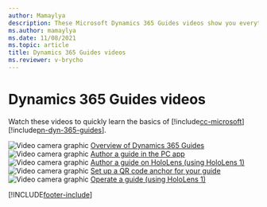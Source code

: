 ```yaml
---
author: Mamaylya
description: These Microsoft Dynamics 365 Guides videos show you everything that you need to know to get started with authoring, operating, and analyzing guides.
ms.author: mamaylya
ms.date: 11/08/2021
ms.topic: article
title: Dynamics 365 Guides videos
ms.reviewer: v-brycho
---
```


# Dynamics 365 Guides videos

Watch these videos to quickly learn the basics of [!include[cc-microsoft](../includes/cc-microsoft.md)] [!include[pn-dyn-365-guides](../includes/pn-dyn-365-guides.md)].

![Video camera graphic](media/video-camera.PNG "Video camera graphic") [Overview of Dynamics 365 Guides](https://aka.ms/guidesoverview)<br>
![Video camera graphic](media/video-camera.PNG "Video camera graphic") [Author a guide in the PC app](https://aka.ms/pcauthor)<br>
![Video camera graphic](media/video-camera.PNG "Video camera graphic") [Author a guide on HoloLens (using HoloLens 1)](https://aka.ms/hololensauthor)<br>
![Video camera graphic](media/video-camera.PNG "Video camera graphic") [Set up a QR code anchor for your guide](https://youtu.be/NhdBG3emNUs)<br>
![Video camera graphic](media/video-camera.PNG "Video camera graphic") [Operate a guide (using HoloLens 1)](https://aka.ms/guidesoperate)<br>




[!INCLUDE[footer-include](../includes/footer-banner.md)]

